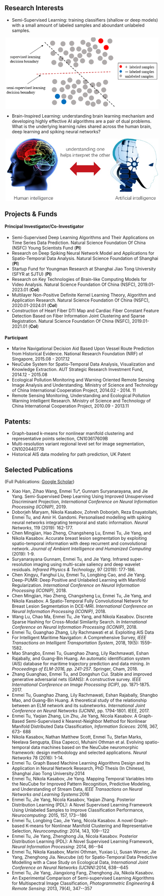 ## Research Interests

* Semi-Supervised Learning: training classifiers (shallow or deep models) with a small amount of labeled samples and aboundant unlabeled samples.

<div style="text-align:center"><img src="ssl7.png" alt="Markdown Monster icon" align="center" width="500" /></div>

* Brain-Inspired Learning: understanding brain learning mechanism and developing highly effective AI algorithms are a pair of dual problems. What is the underlying learning rules shared across the human brain, deep learning and spiking neural networks?

<div style="text-align:center"><img src="biai4.jpg" alt="Markdown Monster icon" align="center" width="500"/></div> 
 
## Projects & Funds
#### Principal Investigator/Co-Investigator
 * Semi-Supervised Deep Learning Algorithms and Their Applications on Time Series Data Prediction. Natural Science Foundation Of China (NSFC) Young Scientists Fund (**PI**)
 * Research on Deep Spiking Neural Network Model and Applications for Spatio-Temporal Data Analysis. Natural Science Foundation of Shanghai (**PI**)
 * Startup Fund for Youngman Research at Shanghai Jiao Tong University (SFYR at SJTU) (**PI**)
 * Research on Key Technologies of Brain-like Computing Models for Video Analysis. Natural Science Foundation Of China (NSFC), 2019.01-2023.01 (**CoI**)
* Multilayer Non-Positive Definite Kernel Learning Theory, Algorithm and Application Research. Natural Science Foundation Of China (NSFC), 2020.01-2024.01 (**CoI**)
* Construction of Heart Fiber DTI Map and Cardiac Fiber Constant Feature Detection Based on Fiber Information Joint Clustering and Sparse Registration. Natural Science Foundation Of China (NSFC), 2019.01-2021.01 (**CoI**)
#### Participant
* Marine Navigational Decision Aid Based Upon Vessel Route Prediction from Historical Evidence.  National Research Foundation (NRF) of Singapore, 2015.08 - 2017.12
* NeuCube System for Spatio-Temporal Data Analysis, Visualization and Knowledge Extraction. AUT Strategic Research Investment Fund, 2014.12 - 2015.08
* Ecological Pollution Monitoring and Warning Oriented Remote Sensing Image Analysis and Understanding. Ministry of Science and Technology of China International Cooperation Project, 2014.02 - 2014. 11 
* Remote Sensing Monitoring, Understanding and Ecological Pollution Warning Intelligent Research. Ministry of Science and Technology of China International Cooperation Project, 2010.09 - 2013.11

## Patents:
*  Graph-based k-means for nonlinear manifold clustering and representative points selection, CN103617609B
*  Multi-resolution variant regional level set for image segmentation,  CN102044077B
*  Historical AIS data modeling for path prediction, UK Patent

## Selected Publications 
(Full Publications: [Google Scholar](https://scholar.google.com.sg/citations?user=TDg-0cQAAAAJ&hl=en))
* Xiao Han, Zihao Wang, Enmei Tu*, Gunnam Suryanarayana, and Jie Yang. Semi-Supervised Deep Learning Using Improved Unsupervised Discriminant Projection, _International Conference on Neural Information Processing (ICONIP)_, 2019.
* Doborjeh Maryam, Nikola Kasabov, Zohreh Doborjeh, Reza Enayatollahi, Enmei Tu, and Amir H. Gandomi. Personalised modelling with spiking neural networks integrating temporal and static information. _Neural Networks_, 119 (2019): 162-177.
* Chen Mingjian, Hao Zheng, Changsheng Lu, Enmei Tu, Jie Yang, and Nikola Kasabov. Accurate breast lesion segmentation by exploiting spatio-temporal information with deep recurrent and convolutional network. _Journal of Ambient Intelligence and Humanized Computing_ (2019): 1-9.
* Suryanarayana Gunnam, Enmei Tu, and Jie Yang. Infrared super-resolution imaging using multi-scale saliency and deep wavelet residuals. _Infrared Physics & Technology_, 97 (2019): 177-186.
* Chen Xingyu, Fanghui Liu, Enmei Tu, Longbing Cao, and Jie Yang. Deep-PUMR: Deep Positive and Unlabeled Learning with Manifold Regularization. _International Conference on Neural Information Processing (ICONIP)_, 2018.
* Chen Mingjian, Hao Zheng, Changsheng Lu, Enmei Tu, Jie Yang, and Nikola Kasabov. A Spatio-Temporal Fully Convolutional Network for Breast Lesion Segmentation in DCE-MRI. _International Conference on Neural Information Processing (ICONIP)_, 2018.
* Wang Lu, Chao Ma, Enmei Tu, Jie Yang, and Nikola Kasabov. Discrete Sparse Hashing for Cross-Modal Similarity Search. _In International Conference on Neural Information Processing (ICONIP)_, 2018.
* Enmei Tu, Guanghao Zhang, Lily Rachmawati et al. Exploiting AIS Data For Intelligent Maritime Navigation: A Comprehensive Survey, _IEEE Transactions on Intelligent Transportation System_, 2018, 19(5): 1559-1582.
* Mao Shangbo, Enmei Tu, Guanghao Zhang, Lily Rachmawati, Eshan Rajabally, and Guang-Bin Huang. An automatic identification system (AIS) database for maritime trajectory prediction and data mining. _In Proceedings of ELM-2016, pp. 241-257_. Springer, Cham, 2018.
* Zhang Guanghao, Enmei Tu, and Dongshun Cui. Stable and improved generative adversarial nets (GANS): A constructive survey.  _IEEE International Conference on Image Processing (ICIP)_, pp. 1871-1875. 2017.
* Enmei Tu, Guanghao Zhang, Lily Rachmawati, Eshan Rajabally, Shangbo Mao, and Guang-Bin Huang. A theoretical study of the relationship between an ELM network and its subnetworks. _International Joint Conference on Neural Networks (IJCNN)_, pp. 1794-1801. IEEE, 2017.
* Enmei Tu, Yaqian Zhang, Lin Zhu, Jie Yang, Nicola Kasabov. A Graph-Based Semi-Supervised $k$ Nearest-Neighbor Method for Nonlinear Manifold Distributed Data Classification, _Information Scieces_: 2016, 367, 673- 688
* Nikola Kasabov, Nathan Matthew Scott, Enmei Tu, Stefan Marks, Neelava Sengupta, Elisa Capecci, Muhaini Othman et al. Evolving spatio-temporal data machines based on the NeuCube neuromorphic framework: design methodology and selected applications. _Neural Networks_ 78 (2016): 1-14.
* Enmei Tu. Graph Based Machine Learning Algorithms Design and Its Application in Neural Network Research, PhD Thesis (In Chinese), Shanghai Jiao Tong University:2014
* Enmei Tu, Nikola Kasabov, Jie Yang. Mapping Temporal Variables Into the NeuCube for Improved Pattern Recognition, Predictive Modeling, and Understanding of Stream Data, _IEEE Transactions on Neural Networks and  Learning Systems_:2016
* Enmei Tu, Jie Yang, Nicola Kasabov, Yaqian Zhang. Posterior Distribution Learning (PDL): A Novel Supervised Learning Framework Using Unlabeled Samples to Improve Classification Performance, _Neurocomputing_: 2015, 157, 173--186
* Enmei Tu, Longbing Cao, Jie Yang, Nicola Kasabov. A novel Graph-based K-means for Nonlinear Manifold Clustering and Representative Selection, _Neurocomputing_: 2014, 143, 109--122
* Enmei Tu, Jie Yang, Zhenghong Jia, Nicola Kasabov. Posterior Distribution Learning (PDL): A Novel Supervised Learning Framework, _Neural Information Processing_: 2014, 86--94
* Enmei Tu, Nikola Kasabov, Marini Othman, Yuxiao Li, Susan Worner, Jie Yang, Zhenghong Jia. Neucube (st) for Spatio-Temporal Data Predictive Modelling with a Case Study on Ecological Data,  _International Joint Conference on Neural Networks (IJCNN)_:2014, 638--645
* Enmei Tu, Jie Yang, Jiangxiong Fang, Zhenghong Jia, Nikola Kasabov. An Experimental Comparison of Semi-supervised Learning Algorithms for Multispectral Image Classification, _Photogrammetric Engineering & Remote Sensing_: 2013, 79(4), 347--357
